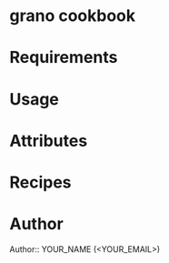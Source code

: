 # grano cookbook

# Requirements

# Usage

# Attributes

# Recipes

# Author

Author:: YOUR_NAME (<YOUR_EMAIL>)
